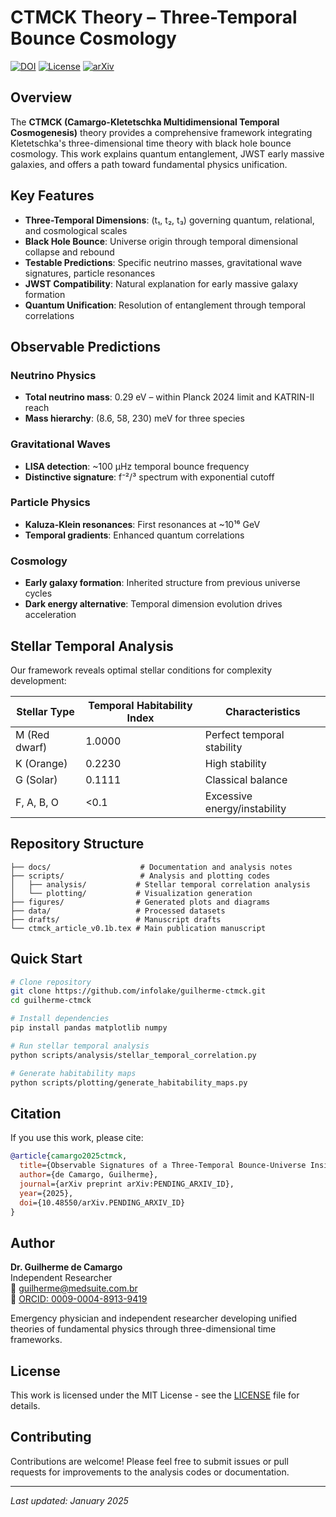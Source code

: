 # CTMCK Theory – Three-Temporal Bounce Cosmology

[![DOI](https://img.shields.io/badge/DOI-PENDING_ARXIV_ID-blue)](https://arxiv.org/abs/PENDING_ARXIV_ID)
[![License](https://img.shields.io/badge/License-MIT-green.svg)](LICENSE)
[![arXiv](https://img.shields.io/badge/arXiv-PENDING_ARXIV_ID-red.svg)](https://arxiv.org/abs/PENDING_ARXIV_ID)

## Overview

The **CTMCK (Camargo-Kletetschka Multidimensional Temporal Cosmogenesis)** theory provides a comprehensive framework integrating Kletetschka's three-dimensional time theory with black hole bounce cosmology. This work explains quantum entanglement, JWST early massive galaxies, and offers a path toward fundamental physics unification.

## Key Features

- **Three-Temporal Dimensions**: (t₁, t₂, t₃) governing quantum, relational, and cosmological scales
- **Black Hole Bounce**: Universe origin through temporal dimensional collapse and rebound
- **Testable Predictions**: Specific neutrino masses, gravitational wave signatures, particle resonances
- **JWST Compatibility**: Natural explanation for early massive galaxy formation
- **Quantum Unification**: Resolution of entanglement through temporal correlations

## Observable Predictions

### Neutrino Physics
- **Total neutrino mass**: 0.29 eV – within Planck 2024 limit and KATRIN-II reach
- **Mass hierarchy**: (8.6, 58, 230) meV for three species

### Gravitational Waves
- **LISA detection**: ~100 μHz temporal bounce frequency
- **Distinctive signature**: f⁻²/³ spectrum with exponential cutoff

### Particle Physics
- **Kaluza-Klein resonances**: First resonances at ~10¹⁶ GeV
- **Temporal gradients**: Enhanced quantum correlations

### Cosmology
- **Early galaxy formation**: Inherited structure from previous universe cycles
- **Dark energy alternative**: Temporal dimension evolution drives acceleration

## Stellar Temporal Analysis

Our framework reveals optimal stellar conditions for complexity development:

| Stellar Type | Temporal Habitability Index | Characteristics |
|--------------|----------------------------|-----------------|
| M (Red dwarf) | 1.0000 | Perfect temporal stability |
| K (Orange) | 0.2230 | High stability |
| G (Solar) | 0.1111 | Classical balance |
| F, A, B, O | <0.1 | Excessive energy/instability |

## Repository Structure

```
├── docs/                    # Documentation and analysis notes
├── scripts/                 # Analysis and plotting codes
│   ├── analysis/           # Stellar temporal correlation analysis
│   └── plotting/           # Visualization generation
├── figures/                # Generated plots and diagrams
├── data/                   # Processed datasets
├── drafts/                 # Manuscript drafts
└── ctmck_article_v0.1b.tex # Main publication manuscript
```

## Quick Start

```bash
# Clone repository
git clone https://github.com/infolake/guilherme-ctmck.git
cd guilherme-ctmck

# Install dependencies
pip install pandas matplotlib numpy

# Run stellar temporal analysis
python scripts/analysis/stellar_temporal_correlation.py

# Generate habitability maps
python scripts/plotting/generate_habitability_maps.py
```

## Citation

If you use this work, please cite:

```bibtex
@article{camargo2025ctmck,
  title={Observable Signatures of a Three-Temporal Bounce-Universe Inside a Black Hole},
  author={de Camargo, Guilherme},
  journal={arXiv preprint arXiv:PENDING_ARXIV_ID},
  year={2025},
  doi={10.48550/arXiv.PENDING_ARXIV_ID}
}
```

## Author

**Dr. Guilherme de Camargo**  
Independent Researcher  
📧 guilherme@medsuite.com.br  
🔗 [ORCID: 0009-0004-8913-9419](https://orcid.org/0009-0004-8913-9419)

Emergency physician and independent researcher developing unified theories of fundamental physics through three-dimensional time frameworks.

## License

This work is licensed under the MIT License - see the [LICENSE](LICENSE) file for details.

## Contributing

Contributions are welcome! Please feel free to submit issues or pull requests for improvements to the analysis codes or documentation.

---

*Last updated: January 2025* 